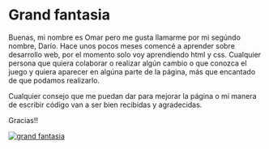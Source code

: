 # Grand fantasia

Buenas, mi nombre es Omar pero me gusta llamarme por mi segúndo nombre, Darío.
Hace unos pocos meses comencé a aprender sobre desarrollo web, por el momento solo voy aprendiendo html y css.
Cualquier persona que quiera colaborar o realizar algún cambio o que conozca el juego y quiera aparecer en algúna parte de la página, más que encantado de que podamos realizarlo.

Cualquier consejo que me puedan dar para mejorar la página o mí manera de escribir código van a ser bien recibidas y agradecidas.

Gracias!!


[![grand fantasia](https://i.postimg.cc/CLD1FsQ7/grand-fantasia.jpg "grand fantasia")](https://i.postimg.cc/CLD1FsQ7/grand-fantasia.jpg "grand fantasia")